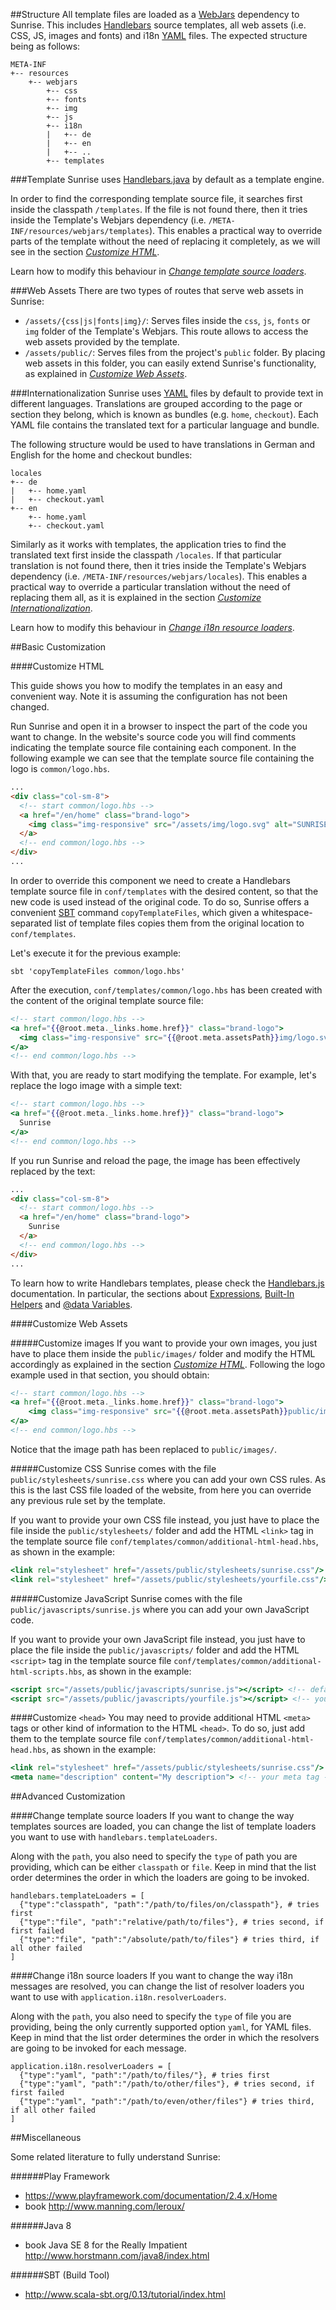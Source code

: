 
##Structure
All template files are loaded as a [WebJars](http://www.webjars.org/) dependency to Sunrise. This includes [Handlebars](http://handlebarsjs.com/) source templates, all web assets (i.e. CSS, JS, images and fonts) and i18n [YAML](http://www.yaml.org/) files. The expected structure being as follows:

```
META-INF
+-- resources
    +-- webjars
        +-- css
        +-- fonts
        +-- img
        +-- js
        +-- i18n
        |   +-- de
        |   +-- en
        |   +-- ..
        +-- templates
```

###Template
Sunrise uses [Handlebars.java](https://jknack.github.io/handlebars.java/) by default as a template engine.

In order to find the corresponding template source file, it searches first inside the classpath `/templates`. If the file is not found there, then it tries inside the Template's Webjars dependency (i.e. `/META-INF/resources/webjars/templates`). This enables a practical way to override parts of the template without the need of replacing it completely, as we will see in the section _[Customize HTML](#customize-html)_.

Learn how to modify this behaviour in _[Change template source loaders](#change-template-source-loaders)_.

###Web Assets
There are two types of routes that serve web assets in Sunrise:
- `/assets/{css|js|fonts|img}/`: Serves files inside the `css`, `js`, `fonts` or `img` folder of the Template's Webjars. This route allows to access the web assets provided by the template.
- `/assets/public/`: Serves files from the project's `public` folder. By placing web assets in this folder, you can easily extend Sunrise's functionality, as explained in _[Customize Web Assets](#customize-web-assets)_.

###Internationalization
Sunrise uses [YAML](http://www.yaml.org/) files by default to provide text in different languages. Translations are grouped according to the page or section they belong, which is known as bundles (e.g. `home`, `checkout`). Each YAML file contains the translated text for a particular language and bundle.

The following structure would be used to have translations in German and English for the home and checkout bundles:

```
locales
+-- de
|   +-- home.yaml
|   +-- checkout.yaml
+-- en
    +-- home.yaml
    +-- checkout.yaml
```

Similarly as it works with templates, the application tries to find the translated text first inside the classpath `/locales`. If that particular translation is not found there, then it tries inside the Template's Webjars dependency (i.e. `/META-INF/resources/webjars/locales`). This enables a practical way to override a particular translation without the need of replacing them all, as it is explained in the section _[Customize Internationalization](#customize-internationalization)_.

Learn how to modify this behaviour in _[Change i18n resource loaders](#change-i18n-resource-loaders)_.


##Basic Customization

####Customize HTML

This guide shows you how to modify the templates in an easy and convenient way. Note it is assuming the configuration has not been changed.

Run Sunrise and open it in a browser to inspect the part of the code you want to change. In the website's source code you will find comments indicating the template source file containing each component. In the following example we can see that the template source file containing the logo is `common/logo.hbs`.

```html
...
<div class="col-sm-8">
  <!-- start common/logo.hbs -->
  <a href="/en/home" class="brand-logo">
    <img class="img-responsive" src="/assets/img/logo.svg" alt="SUNRISE">
  </a>
  <!-- end common/logo.hbs -->
</div>
...
```

In order to override this component we need to create a Handlebars template source file in `conf/templates` with the desired content, so that the new code is used instead of the original code. To do so, Sunrise offers a convenient [SBT](http://www.scala-sbt.org/) command `copyTemplateFiles`, which given a whitespace-separated list of template files copies them from the original location to `conf/templates`.

Let's execute it for the previous example:

```shell
sbt 'copyTemplateFiles common/logo.hbs'
```

After the execution, `conf/templates/common/logo.hbs` has been created with the content of the original template source file:

```hbs
<!-- start common/logo.hbs -->
<a href="{{@root.meta._links.home.href}}" class="brand-logo">
  <img class="img-responsive" src="{{@root.meta.assetsPath}}img/logo.svg" alt="SUNRISE">
</a>
<!-- end common/logo.hbs -->
```

With that, you are ready to start modifying the template. For example, let's replace the logo image with a simple text:

```hbs
<!-- start common/logo.hbs -->
<a href="{{@root.meta._links.home.href}}" class="brand-logo">
  Sunrise
</a>
<!-- end common/logo.hbs -->
```

If you run Sunrise and reload the page, the image has been effectively replaced by the text:

```html
...
<div class="col-sm-8">
  <!-- start common/logo.hbs -->
  <a href="/en/home" class="brand-logo">
    Sunrise
  </a>
  <!-- end common/logo.hbs -->
</div>
...
```

To learn how to write Handlebars templates, please check the [Handlebars.js](http://handlebarsjs.com/) documentation. In particular, the sections about [Expressions](http://handlebarsjs.com/expressions.html), [Built-In Helpers](http://handlebarsjs.com/builtin_helpers.html) and [@data Variables](http://handlebarsjs.com/reference.html#data).


####Customize Web Assets

#####Customize images
If you want to provide your own images, you just have to place them inside the `public/images/` folder and modify the HTML accordingly as explained in the section _[Customize HTML](#customize-html)_. Following the logo example used in that section, you should obtain:

```hbs
<!-- start common/logo.hbs -->
<a href="{{@root.meta._links.home.href}}" class="brand-logo">
    <img class="img-responsive" src="{{@root.meta.assetsPath}}public/images/yourlogo.png" alt="YOUR SITE">
</a>
<!-- end common/logo.hbs -->
```

Notice that the image path has been replaced to `public/images/`.

#####Customize CSS
Sunrise comes with the file `public/stylesheets/sunrise.css` where you can add your own CSS rules. As this is the last CSS file loaded of the website, from here you can override any previous rule set by the template.

If you want to provide your own CSS file instead, you just have to place the file inside the `public/stylesheets/` folder and add the HTML `<link>` tag in the template source file `conf/templates/common/additional-html-head.hbs`, as shown in the example:

```hbs
<link rel="stylesheet" href="/assets/public/stylesheets/sunrise.css"/> <!-- default sunrise CSS file -->
<link rel="stylesheet" href="/assets/public/stylesheets/yourfile.css"/> <!-- your CSS file -->
```

#####Customize JavaScript
Sunrise comes with the file `public/javascripts/sunrise.js` where you can add your own JavaScript code.

If you want to provide your own JavaScript file instead, you just have to place the file inside the `public/javascripts/` folder and add the HTML `<script>` tag in the template source file `conf/templates/common/additional-html-scripts.hbs`, as shown in the example:

```hbs
<script src="/assets/public/javascripts/sunrise.js"></script> <!-- default sunrise JS file -->
<script src="/assets/public/javascripts/yourfile.js"></script> <!-- your JS file -->
```

####Customize `<head>`
You may need to provide additional HTML `<meta>` tags or other kind of information to the HTML `<head>`. To do so, just add them to the template source file `conf/templates/common/additional-html-head.hbs`, as shown in the example:

```hbs
<link rel="stylesheet" href="/assets/public/stylesheets/sunrise.css"/> <!-- default sunrise CSS file -->
<meta name="description" content="My description"> <!-- your meta tag -->
```


##Advanced Customization

####Change template source loaders
If you want to change the way templates sources are loaded, you can change the list of template loaders you want to use with `handlebars.templateLoaders`.

Along with the `path`, you also need to specify the `type` of path you are providing, which can be either `classpath` or `file`. Keep in mind that the list order determines the order in which the loaders are going to be invoked.

```hocon
handlebars.templateLoaders = [
  {"type":"classpath", "path":"/path/to/files/on/classpath"}, # tries first
  {"type":"file", "path":"relative/path/to/files"}, # tries second, if first failed
  {"type":"file", "path":"/absolute/path/to/files"} # tries third, if all other failed
]
```

####Change i18n source loaders
If you want to change the way i18n messages are resolved, you can change the list of resolver loaders you want to use with `application.i18n.resolverLoaders`.

Along with the `path`, you also need to specify the `type` of file you are providing, being the only currently supported option `yaml`, for YAML files. Keep in mind that the list order determines the order in which the resolvers are going to be invoked for each message.

```hocon
application.i18n.resolverLoaders = [
  {"type":"yaml", "path":"/path/to/files/"}, # tries first
  {"type":"yaml", "path":"/path/to/other/files"}, # tries second, if first failed
  {"type":"yaml", "path":"/path/to/even/other/files"} # tries third, if all other failed
]
```

##Miscellaneous

Some related literature to fully understand Sunrise:

######Play Framework
* https://www.playframework.com/documentation/2.4.x/Home
* book http://www.manning.com/leroux/

######Java 8
* book Java SE 8 for the Really Impatient http://www.horstmann.com/java8/index.html

######SBT (Build Tool)
* http://www.scala-sbt.org/0.13/tutorial/index.html
